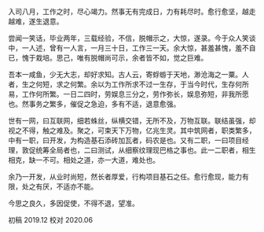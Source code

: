 入司八月，工作之时，尽心竭力。然事无有完成日，力有耗尽时。愈行愈坚，越走越难，遂生退意。

尝闻一笑话，毕业两年，三载经验，不信，脱帽示之，大惊，遂录。今于众人笑谈中，一人述，曾有一人言，一月三十日，工作三一天。余大惊，甚羞甚愧，羞不自已，愧于栽培。思己，唯有脱帽尚可示，余者皆不如，觉之巨难。

吾本一咸鱼，少无大志，却好求知。古人云，寄蜉蝣于天地，渺沧海之一粟。人者，生之何短，求之何繁。余以为工作所求不过一生存，于当今时代，生存何所易，工作何所繁。一日二四时，劳娱息三分之，劳作弥长，娱息弥短，非我所愿也。然事务之繁多，催促之急迫，多有不适，退意愈强。

世有一网，曰互联网，细若蛛丝，纵横交错，无所不及，万物互联。联结虽强，却视之不得，触之难及。聚之，可束天下万物，亿兆生灵。其中筑网者，职类繁多，中有一职，曰开发，为构造基石添砖加瓦者，码农是也。又有二职，一曰项目经理，敦促统筹全局者也，二曰测试，从细察纹理现巴格之事也。此一二职者，相生相克，缺一不可。相处之道，亦一大道，难处也。

余乃一开发，从业时尚短，然长者厚爱，行构项目基石之任。愈行愈现，能力有限，处之有厌，不适亦不能。

今思之良久，多因促使，不得不退，望准。

初稿 2019.12
校对 2020.06
